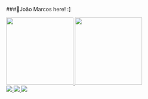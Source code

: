 ###👋João Marcos here! :]

<div>
  <a href="https://github.com/2jmcarvalho"/>
  <img height ="180em" src="https://github-readme-stats.vercel.app/api?username=2jmcarvalho&rank_icon=github&theme=dark"/>
  <a href="https://github.com/2jmcarvalho"/>
  <img height ="180em" src="https://github-readme-stats.vercel.app/api/top-langs/?username=2jmcarvalho&layout=compact&theme=dark"/>
</div>

<div>
  <a href="https://www.instagram.com/jm.carv4lho/"/>
  <img height src="https://img.shields.io/badge/Instagram-E4405F?style=for-the-badge&logo=instagram&logoColor=white"/>  
  <a href="https://www.linkedin.com/in/joaom-s-carvalho/"/>
  <img height src="https://img.shields.io/badge/LinkedIn-0077B5?style=for-the-badge&logo=linkedin&logoColor=white"/>
  <a href="https://replit.com/@joaom_"/>
  <img height src="https://img.shields.io/badge/Replit-667881?style=for-the-badge&logo=replit&logoColor=orange"/>
</div>
<div>

</div>

<!--
**2jmcarvalho/2jmcarvalho** is a ✨ _special_ ✨ repository because its `README.md` (this file) appears on your GitHub profile.

Here are some ideas to get you started:

- 🔭 I’m currently working on ...
- 🌱 I’m currently learning ...
- 👯 I’m looking to collaborate on ...
- 🤔 I’m looking for help with ...
- 💬 Ask me about ...
- 📫 How to reach me: ...
- 😄 Pronouns: ...
- ⚡ Fun fact: ...
-->

